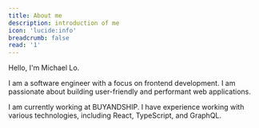 ```yaml
---
title: About me
description: introduction of me
icon: 'lucide:info'
breadcrumb: false
read: '1'
---
```


Hello, I'm Michael Lo.

I am a software engineer with a focus on frontend development. I am passionate about building user-friendly and performant web applications.

I am currently working at BUYANDSHIP. I have experience working with various technologies, including React, TypeScript, and GraphQL.
